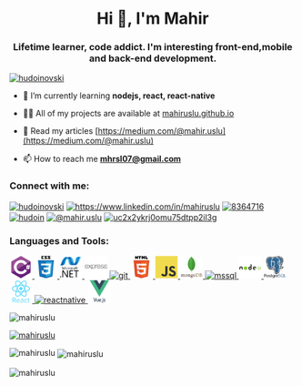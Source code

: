 <h1 align="center">Hi 👋, I'm Mahir</h1>
<h3 align="center">Lifetime learner, code addict. I'm interesting front-end,mobile and back-end development.</h3>

<p align="left"> <a href="https://twitter.com/hudoinovski" target="blank"><img src="https://img.shields.io/twitter/follow/hudoinovski?logo=twitter&style=for-the-badge" alt="hudoinovski" /></a> </p>

- 🌱 I’m currently learning **nodejs, react, react-native**

- 👨‍💻 All of my projects are available at [mahiruslu.github.io](mahiruslu.github.io)

- 📄 Read my articles [https://medium.com/@mahir.uslu](https://medium.com/@mahir.uslu)

- 📫 How to reach me **mhrsl07@gmail.com**

<h3 align="left">Connect with me:</h3>
<p align="left">
<a href="https://twitter.com/hudoinovski" target="blank"><img align="center" src="https://raw.githubusercontent.com/rahuldkjain/github-profile-readme-generator/master/src/images/icons/Social/twitter.svg" alt="hudoinovski" height="30" width="40" /></a>
<a href="https://linkedin.com/in/mahiruslu" target="blank"><img align="center" src="https://raw.githubusercontent.com/rahuldkjain/github-profile-readme-generator/master/src/images/icons/Social/linked-in-alt.svg" alt="https://www.linkedin.com/in/mahiruslu" height="30" width="40" /></a>
<a href="https://stackoverflow.com/users/8364716" target="blank"><img align="center" src="https://raw.githubusercontent.com/rahuldkjain/github-profile-readme-generator/master/src/images/icons/Social/stack-overflow.svg" alt="8364716" height="30" width="40" /></a>
<a href="https://instagram.com/hudoin" target="blank"><img align="center" src="https://raw.githubusercontent.com/rahuldkjain/github-profile-readme-generator/master/src/images/icons/Social/instagram.svg" alt="hudoin" height="30" width="40" /></a>
<a href="https://medium.com/@mahir.uslu" target="blank"><img align="center" src="https://raw.githubusercontent.com/rahuldkjain/github-profile-readme-generator/master/src/images/icons/Social/medium.svg" alt="@mahir.uslu" height="30" width="40" /></a>
<a href="https://www.youtube.com/c/uc2x2ykrj0omu75dtpp2il3g" target="blank"><img align="center" src="https://raw.githubusercontent.com/rahuldkjain/github-profile-readme-generator/master/src/images/icons/Social/youtube.svg" alt="uc2x2ykrj0omu75dtpp2il3g" height="30" width="40" /></a>
</p>

<h3 align="left">Languages and Tools:</h3>
<p align="left"> <a href="https://www.w3schools.com/cs/" target="_blank" rel="noreferrer"> <img src="https://raw.githubusercontent.com/devicons/devicon/master/icons/csharp/csharp-original.svg" alt="csharp" width="40" height="40"/> </a> <a href="https://www.w3schools.com/css/" target="_blank" rel="noreferrer"> <img src="https://raw.githubusercontent.com/devicons/devicon/master/icons/css3/css3-original-wordmark.svg" alt="css3" width="40" height="40"/> </a> <a href="https://dotnet.microsoft.com/" target="_blank" rel="noreferrer"> <img src="https://raw.githubusercontent.com/devicons/devicon/master/icons/dot-net/dot-net-original-wordmark.svg" alt="dotnet" width="40" height="40"/> </a> <a href="https://expressjs.com" target="_blank" rel="noreferrer"> <img src="https://raw.githubusercontent.com/devicons/devicon/master/icons/express/express-original-wordmark.svg" alt="express" width="40" height="40"/> </a> <a href="https://git-scm.com/" target="_blank" rel="noreferrer"> <img src="https://www.vectorlogo.zone/logos/git-scm/git-scm-icon.svg" alt="git" width="40" height="40"/> </a> <a href="https://www.w3.org/html/" target="_blank" rel="noreferrer"> <img src="https://raw.githubusercontent.com/devicons/devicon/master/icons/html5/html5-original-wordmark.svg" alt="html5" width="40" height="40"/> </a> <a href="https://developer.mozilla.org/en-US/docs/Web/JavaScript" target="_blank" rel="noreferrer"> <img src="https://raw.githubusercontent.com/devicons/devicon/master/icons/javascript/javascript-original.svg" alt="javascript" width="40" height="40"/> </a> <a href="https://www.mongodb.com/" target="_blank" rel="noreferrer"> <img src="https://raw.githubusercontent.com/devicons/devicon/master/icons/mongodb/mongodb-original-wordmark.svg" alt="mongodb" width="40" height="40"/> </a> <a href="https://www.microsoft.com/en-us/sql-server" target="_blank" rel="noreferrer"> <img src="https://www.svgrepo.com/show/303229/microsoft-sql-server-logo.svg" alt="mssql" width="40" height="40"/> </a> <a href="https://nodejs.org" target="_blank" rel="noreferrer"> <img src="https://raw.githubusercontent.com/devicons/devicon/master/icons/nodejs/nodejs-original-wordmark.svg" alt="nodejs" width="40" height="40"/> </a> <a href="https://www.postgresql.org" target="_blank" rel="noreferrer"> <img src="https://raw.githubusercontent.com/devicons/devicon/master/icons/postgresql/postgresql-original-wordmark.svg" alt="postgresql" width="40" height="40"/> </a> <a href="https://reactjs.org/" target="_blank" rel="noreferrer"> <img src="https://raw.githubusercontent.com/devicons/devicon/master/icons/react/react-original-wordmark.svg" alt="react" width="40" height="40"/> </a> <a href="https://reactnative.dev/" target="_blank" rel="noreferrer"> <img src="https://reactnative.dev/img/header_logo.svg" alt="reactnative" width="40" height="40"/> </a> <a href="https://vuejs.org/" target="_blank" rel="noreferrer"> <img src="https://raw.githubusercontent.com/devicons/devicon/master/icons/vuejs/vuejs-original-wordmark.svg" alt="vuejs" width="40" height="40"/> </a> </p>

<p align="left"> <img src="https://komarev.com/ghpvc/?username=mahiruslu&label=Profile%20views&color=0e75b6&style=flat" alt="mahiruslu" /> </p>

<p align="left"> <a href="https://github.com/ryo-ma/github-profile-trophy"><img src="https://github-profile-trophy.vercel.app/?username=mahiruslu&row=1&column=4" alt="mahiruslu" /></a> </p>

<p><img align="left" src="https://github-readme-stats.vercel.app/api/top-langs?username=mahiruslu&show_icons=true&locale=en&layout=compact" alt="mahiruslu" /></p>

<p>&nbsp;<img align="center" src="https://github-readme-stats.vercel.app/api?username=mahiruslu&show_icons=true&locale=en" alt="mahiruslu" /></p>

<p><img align="center" src="https://github-readme-streak-stats.herokuapp.com/?user=mahiruslu&" alt="mahiruslu" /></p>
